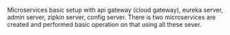 Microservices basic setup with api gateway (cloud gateway), eureka server, admin server, zipkin server, config server.
There is two microservices are created and performed basic operation on that using all these sever.
